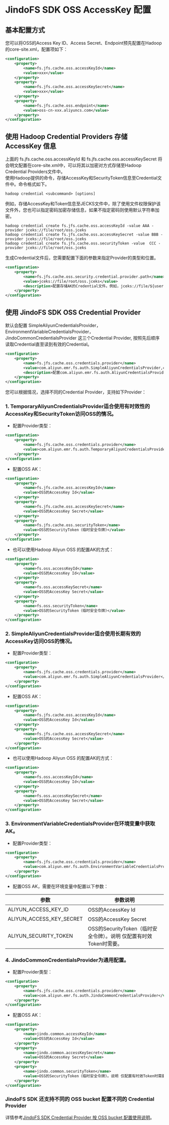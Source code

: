 # JindoFS SDK OSS AccessKey 配置

## 基本配置方式
您可以将OSS的Access Key ID、Access Secret、Endpoint预先配置在Hadoop的core-site.xml，配置项如下：
```xml
<configuration>
    <property>
        <name>fs.jfs.cache.oss.accessKeyId</name>
        <value>xxx</value>
    </property>
    <property>
        <name>fs.jfs.cache.oss.accessKeySecret</name>
        <value>xxx</value>
    </property>
    <property>
        <name>fs.jfs.cache.oss.endpoint</name>
        <value>oss-cn-xxx.aliyuncs.com</value>
    </property>
</configuration>
```
## 使用 Hadoop Credential Providers 存储 AccessKey 信息
上面的 fs.jfs.cache.oss.accessKeyId 和 fs.jfs.cache.oss.accessKeySecret 将会明文配置在core-site.xml中，可以将其以加密对方式存储至Hadoop Credential Providers文件中。<br />
使用Hadoop提供的命令，存储AccessKey和SecurityToken信息至Credential文件中。命令格式如下。
```
hadoop credential <subcommand> [options]
```
例如，存储AccessKey和Token信息至JECKS文件中，除了使用文件权限保护该文件外，您也可以指定密码加密存储信息，如果不指定密码则使用默认字符串加密。
```
hadoop credential create fs.jfs.cache.oss.accessKeyId -value AAA -provider jceks://file/root/oss.jceks
hadoop credential create fs.jfs.cache.oss.accessKeySecret -value BBB -provider jceks://file/root/oss.jceks
hadoop credential create fs.jfs.cache.oss.securityToken -value  CCC -provider jceks://file/root/oss.jceks
```
生成Credential文件后，您需要配置下面的参数来指定Provider的类型和位置。
```xml
<configuration>
    <property>
        <name>fs.jfs.cache.oss.security.credential.provider.path</name>
        <value>jceks://file/root/oss.jceks</value>
        <description>配置存储AK的Credential文件。例如，jceks://file/${user.home}/oss.jceks为HOME下的oss.jceks文件</description>
    </property>
</configuration>
```
## 使用 JindoFS SDK OSS Credential Provider
默认会配置 SimpleAliyunCredentialsProvider，EnvironmentVariableCredentialsProvider，JindoCommonCredentialsProvider 这三个Credential Provider, 按照先后顺序读取Credential直至读到有效的Credential。
```xml
<configuration>
    <property>
        <name>fs.jfs.cache.oss.credentials.provider</name>
        <value>com.aliyun.emr.fs.auth.SimpleAliyunCredentialsProvider,com.aliyun.emr.fs.auth.EnvironmentVariableCredentialsProvider，com.aliyun.emr.fs.auth.JindoCommonCredentialsProvider</value>
        <description>配置com.aliyun.emr.fs.auth.AliyunCredentialsProvider的实现类，多个类时使用英文逗号（, ）隔开，按照先后顺序读取Credential直至读到有效的Credential。</description>
    </property>
</configuration>
```
您可以根据情况，选择不同的Credential Provider，支持如下Provider：
### 1. TemporaryAliyunCredentialsProvider适合使用有时效性的AccessKey和SecurityToken访问OSS的情况。
* 配置Provider类型：
```xml
<configuration>
    <property>
        <name>fs.jfs.cache.oss.credentials.provider</name>
        <value>com.aliyun.emr.fs.auth.TemporaryAliyunCredentialsProvider</value>
    </property>
</configuration>
```
* 配置OSS AK：
```xml
<configuration>
    <property>
        <name>fs.jfs.cache.oss.accessKeyId</name>
        <value>OSS的AccessKey Id</value>
    </property>
    <property>
        <name>fs.jfs.cache.oss.accessKeySecret</name>
        <value>OSS的AccessKey Secret</value>
    </property>
    <property>
        <name>fs.jfs.cache.oss.securityToken</name>
        <value>OSS的SecurityToken（临时安全令牌)</value>
    </property>
</configuration>
```
* 也可以使用Hadoop Aliyun OSS 的配置AK的方式：
```xml
<configuration>
    <property>
        <name>fs.oss.accessKeyId</name>
        <value>OSS的AccessKey Id</value>
    </property>
    <property>
        <name>fs.oss.accessKeySecret</name>
        <value>OSS的AccessKey Secret</value>
    </property>
    <property>
        <name>fs.oss.securityToken</name>
        <value>OSS的SecurityToken（临时安全令牌)</value>
    </property>
</configuration>
```

### 2. SimpleAliyunCredentialsProvider适合使用长期有效的AccessKey访问OSS的情况。
* 配置Provider类型：
```xml
<configuration>
    <property>
        <name>fs.jfs.cache.oss.credentials.provider</name>
        <value>com.aliyun.emr.fs.auth.SimpleAliyunCredentialsProvider</value>
    </property>
</configuration>
```
* 配置OSS AK：
```xml
<configuration>
    <property>
        <name>fs.jfs.cache.oss.accessKeyId</name>
        <value>OSS的AccessKey Id</value>
    </property>
    <property>
        <name>fs.jfs.cache.oss.accessKeySecret</name>
        <value>OSS的AccessKey Secret</value>
    </property>
</configuration>
```
* 也可以使用Hadoop Aliyun OSS 的配置AK的方式：
```xml
<configuration>
    <property>
        <name>fs.oss.accessKeyId</name>
        <value>OSS的AccessKey Id</value>
    </property>
    <property>
        <name>fs.oss.accessKeySecret</name>
        <value>OSS的AccessKey Secret</value>
    </property>
</configuration>
```

### 3. EnvironmentVariableCredentialsProvider在环境变量中获取AK。
* 配置Provider类型：
```xml
<configuration>
    <property>
        <name>fs.jfs.cache.oss.credentials.provider</name>
        <value>com.aliyun.emr.fs.auth.EnvironmentVariableCredentialsProvider</value>
    </property>
</configuration>
```
* 配置OSS AK，需要在环境变量中配置以下参数：

| 参数                                    | 参数说明             |
| ------------------------------------------| ----------------- |
| ALIYUN_ACCESS_KEY_ID                      | OSS的AccessKey Id |
| ALIYUN_ACCESS_KEY_SECRET                  | OSS的AccessKey Secret |
| ALIYUN_SECURITY_TOKEN                     | OSS的SecurityToken（临时安全令牌）。说明 仅配置有时效Token时需要。|


### 4. JindoCommonCredentialsProvider为通用配置。
* 配置Provider类型：
```xml
<configuration>
    <property>
        <name>fs.jfs.cache.oss.credentials.provider</name>
        <value>com.aliyun.emr.fs.auth.JindoCommonCredentialsProvider</value>
    </property>
</configuration>
```
* 配置OSS AK：
```xml
<configuration>
    <property>
        <name>jindo.common.accessKeyId</name>
        <value>OSS的AccessKey Id</value>
    </property>
    <property>
        <name>jindo.common.accessKeySecret</name>
        <value>OSS的AccessKey Secret</value>
    </property>
    <property>
        <name>jindo.common.securityToken</name>
        <value>OSS的SecurityToken（临时安全令牌)。说明 仅配置有时效Token时需要。</value>
    </property>
</configuration>
```

### JindoFS SDK 还支持不同的 OSS bucket 配置不同的 Credential Provider
  详情参考[JindoFS SDK Credential Provider 按 OSS bucket 配置使用说明](./jindofs_sdk_credential_provider-bucket.md)。

